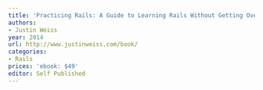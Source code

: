 ```yaml
---
title: 'Practicing Rails: A Guide to Learning Rails Without Getting Overwhelmed'
authors:
- Justin Weiss
year: 2014
url: http://www.justinweiss.com/book/
categories:
- Rails
prices: 'ebook: $49'
editor: Self Published
---
```

